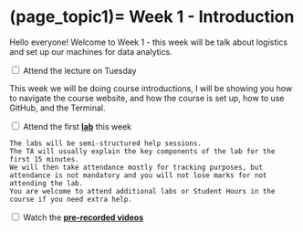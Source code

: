 (page_topic1)=
Week 1 - Introduction
=======================

Hello everyone!  Welcome to Week 1 - this week will be talk about logistics and set up our machines for data analytics.

<label><input type="checkbox" id="week01_task1" class="box"> Attend the lecture on Tuesday </input></label>

This week we will be doing course introductions, I will be showing you how to navigate the course website, and how the course is set up, how to use GitHub, and the Terminal.

<label><input type="checkbox" id="week01_task2" class="box"> Attend the first **[lab](./lab1/README.md)** this week</input></label>

```{tip}
The labs will be semi-structured help sessions.
The TA will usually explain the key components of the lab for the first 15 minutes.
We will then take attendance mostly for tracking purposes, but attendance is not mandatory and you will not lose marks for not attending the lab.
You are welcome to attend additional labs or Student Hours in the course if you need extra help.
```

<label><input type="checkbox" id="week01_task3" class="box"> Watch the **[pre-recorded videos](./videos.md)**</input></label>